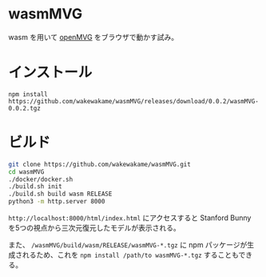 # wasmMVG

wasm を用いて [openMVG](https://github.com/openMVG/openMVG) をブラウザで動かす試み。

# インストール

`npm install https://github.com/wakewakame/wasmMVG/releases/download/0.0.2/wasmMVG-0.0.2.tgz`

# ビルド

```bash
git clone https://github.com/wakewakame/wasmMVG.git
cd wasmMVG
./docker/docker.sh
./build.sh init
./build.sh build wasm RELEASE
python3 -m http.server 8000
```

`http://localhost:8000/html/index.html` にアクセスすると Stanford Bunny を5つの視点から三次元復元したモデルが表示される。

また、 `/wasmMVG/build/wasm/RELEASE/wasmMVG-*.tgz` に npm パッケージが生成されるため、これを `npm install /path/to wasmMVG-*.tgz` することもできる。

